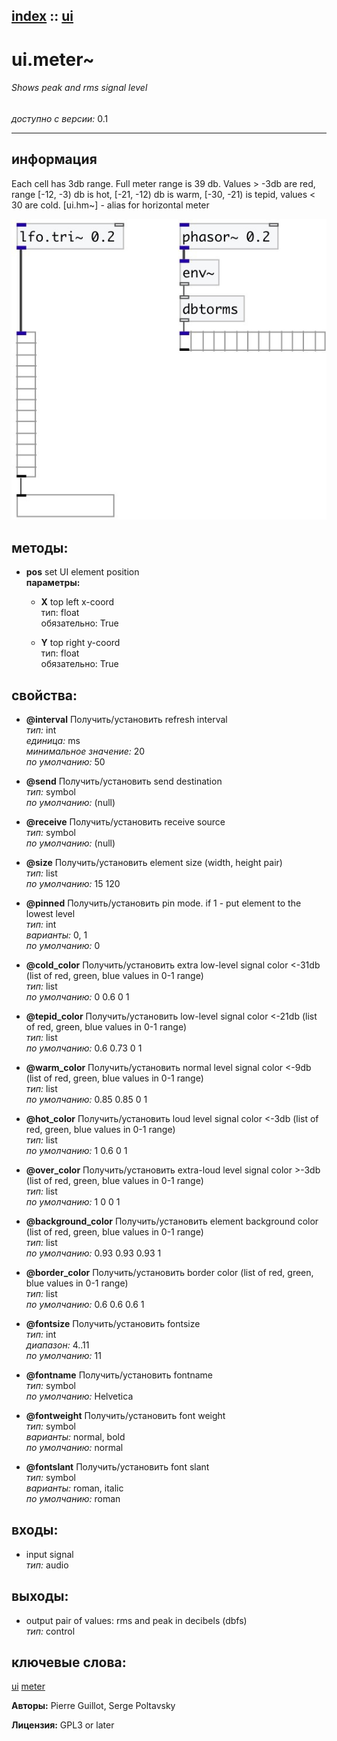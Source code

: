 [index](index.html) :: [ui](category_ui.html)
---

# ui.meter~

###### Shows peak and rms signal level

*доступно с версии:* 0.1

---


## информация
Each cell has 3db range. Full meter range is 39 db. Values &gt; -3db are red, range [-12, -3) db is hot, [-21, -12) db is warm, [-30, -21) is tepid, values &lt; 30 are cold. [ui.hm~] - alias for horizontal meter


[![example](../examples/img/ui.meter~.jpg)](../examples/pd/ui.meter~.pd)





## методы:

* **pos**
set UI element position<br>
  __параметры:__
  - **X** top left x-coord<br>
    тип: float <br>
    обязательно: True <br>

  - **Y** top right y-coord<br>
    тип: float <br>
    обязательно: True <br>




## свойства:

* **@interval** 
Получить/установить refresh interval<br>
_тип:_ int<br>
_единица:_ ms<br>
_минимальное значение:_ 20<br>
_по умолчанию:_ 50<br>

* **@send** 
Получить/установить send destination<br>
_тип:_ symbol<br>
_по умолчанию:_ (null)<br>

* **@receive** 
Получить/установить receive source<br>
_тип:_ symbol<br>
_по умолчанию:_ (null)<br>

* **@size** 
Получить/установить element size (width, height pair)<br>
_тип:_ list<br>
_по умолчанию:_ 15 120<br>

* **@pinned** 
Получить/установить pin mode. if 1 - put element to the lowest level<br>
_тип:_ int<br>
_варианты:_ 0, 1<br>
_по умолчанию:_ 0<br>

* **@cold_color** 
Получить/установить extra low-level signal color &lt;-31db (list of red, green, blue values in 0-1
range)<br>
_тип:_ list<br>
_по умолчанию:_ 0 0.6 0 1<br>

* **@tepid_color** 
Получить/установить low-level signal color &lt;-21db (list of red, green, blue values in 0-1 range)<br>
_тип:_ list<br>
_по умолчанию:_ 0.6 0.73 0 1<br>

* **@warm_color** 
Получить/установить normal level signal color &lt;-9db (list of red, green, blue values in 0-1 range)<br>
_тип:_ list<br>
_по умолчанию:_ 0.85 0.85 0 1<br>

* **@hot_color** 
Получить/установить loud level signal color &lt;-3db (list of red, green, blue values in 0-1 range)<br>
_тип:_ list<br>
_по умолчанию:_ 1 0.6 0 1<br>

* **@over_color** 
Получить/установить extra-loud level signal color &gt;-3db (list of red, green, blue values in 0-1
range)<br>
_тип:_ list<br>
_по умолчанию:_ 1 0 0 1<br>

* **@background_color** 
Получить/установить element background color (list of red, green, blue values in 0-1 range)<br>
_тип:_ list<br>
_по умолчанию:_ 0.93 0.93 0.93 1<br>

* **@border_color** 
Получить/установить border color (list of red, green, blue values in 0-1 range)<br>
_тип:_ list<br>
_по умолчанию:_ 0.6 0.6 0.6 1<br>

* **@fontsize** 
Получить/установить fontsize<br>
_тип:_ int<br>
_диапазон:_ 4..11<br>
_по умолчанию:_ 11<br>

* **@fontname** 
Получить/установить fontname<br>
_тип:_ symbol<br>
_по умолчанию:_ Helvetica<br>

* **@fontweight** 
Получить/установить font weight<br>
_тип:_ symbol<br>
_варианты:_ normal, bold<br>
_по умолчанию:_ normal<br>

* **@fontslant** 
Получить/установить font slant<br>
_тип:_ symbol<br>
_варианты:_ roman, italic<br>
_по умолчанию:_ roman<br>



## входы:

* input signal<br>
_тип:_ audio



## выходы:

* output pair of values: rms and peak in decibels (dbfs)<br>
_тип:_ control



## ключевые слова:

[ui](keywords/ui.html)
[meter](keywords/meter.html)






**Авторы:** Pierre Guillot, Serge Poltavsky




**Лицензия:** GPL3 or later





